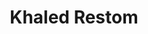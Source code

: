 ---
title: "Khaled Restom"
presenter_id: khaled_restom
permalink: /member_full_publications/khaled_restom
layout: member_all_publications
---